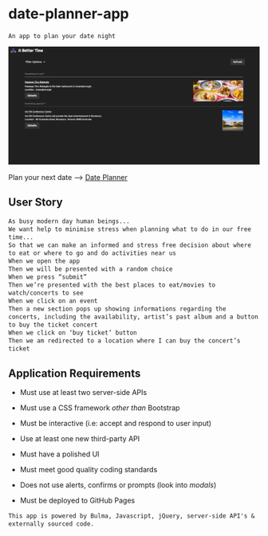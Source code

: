 # date-planner-app
```
An app to plan your date night
```

![Date Planner](./assets/images/app.png)

Plan your next date --> [Date Planner](https://darren-behan.github.io/a-better-time/)

## User Story

```
As busy modern day human beings...
We want help to minimise stress when planning what to do in our free time... 
So that we can make an informed and stress free decision about where to eat or where to go and do activities near us
When we open the app
Then we will be presented with a random choice 
When we press “submit”
Then we’re presented with the best places to eat/movies to watch/concerts to see
When we click on an event
Then a new section pops up showing informations regarding the concerts, including the availability, artist’s past album and a button to buy the ticket concert
When we click on ‘buy ticket’ button
Then we am redirected to a location where I can buy the concert’s ticket
```

## Application Requirements

* Must use at least two server-side APIs

* Must use a CSS framework _other than_ Bootstrap

* Must be interactive (i.e: accept and respond to user input)

* Use at least one new third-party API

* Must have a polished UI

* Must meet good quality coding standards

* Does not use alerts, confirms or prompts (look into _modals_)

* Must be deployed to GitHub Pages

```
This app is powered by Bulma, Javascript, jQuery, server-side API's & externally sourced code.
```
